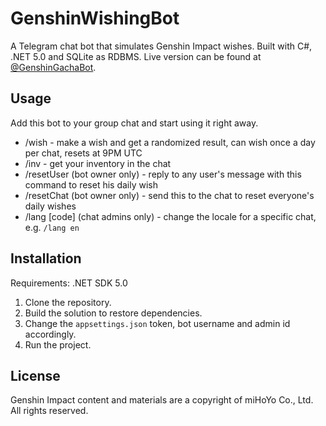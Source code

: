 # GenshinWishingBot

A Telegram chat bot that simulates Genshin Impact wishes. Built with C#, .NET 5.0 and SQLite as RDBMS. Live version can be found at [@GenshinGachaBot](https://t.me/GenshinGachaBot).

## Usage

Add this bot to your group chat and start using it right away.

- /wish - make a wish and get a randomized result, can wish once a day per chat, resets at 9PM UTC
- /inv - get your inventory in the chat
- /resetUser (bot owner only) - reply to any user's message with this command to reset his daily wish
- /resetChat (bot owner only) - send this to the chat to reset everyone's daily wishes
- /lang [code] (chat admins only) - change the locale for a specific chat, e.g. `/lang en`

## Installation

Requirements: .NET SDK 5.0

1. Clone the repository.
2. Build the solution to restore dependencies.
3. Change the `appsettings.json` token, bot username and admin id accordingly.
4. Run the project.

## License

Genshin Impact content and materials are a copyright of miHoYo Co., Ltd. All rights reserved.
